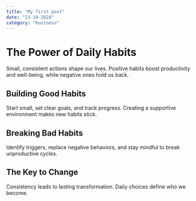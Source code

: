 ```yaml
---
title: "My first post"
date: "23-10-2024"
category: "business"
---
```


# The Power of Daily Habits

Small, consistent actions shape our lives. Positive habits boost productivity and well-being, while negative ones hold us back.

## Building Good Habits

Start small, set clear goals, and track progress. Creating a supportive environment makes new habits stick.

## Breaking Bad Habits

Identify triggers, replace negative behaviors, and stay mindful to break unproductive cycles.

## The Key to Change

Consistency leads to lasting transformation. Daily choices define who we become.
